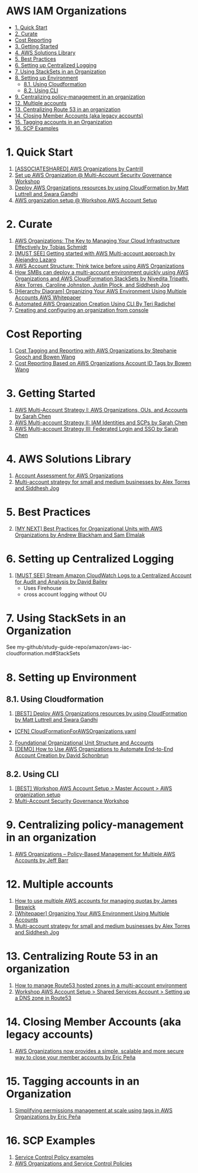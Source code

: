 <h1>AWS IAM Organizations</h1>

<!-- TOC -->

- [1. Quick Start](#1-quick-start)
- [2. Curate](#2-curate)
- [Cost Reporting](#cost-reporting)
- [3. Getting Started](#3-getting-started)
- [4. AWS Solutions Library](#4-aws-solutions-library)
- [5. Best Practices](#5-best-practices)
- [6. Setting up Centralized Logging](#6-setting-up-centralized-logging)
- [7. Using StackSets in an Organization](#7-using-stacksets-in-an-organization)
- [8. Setting up Environment](#8-setting-up-environment)
  - [8.1. Using Cloudformation](#81-using-cloudformation)
  - [8.2. Using CLI](#82-using-cli)
- [9. Centralizing policy-management in an organization](#9-centralizing-policy-management-in-an-organization)
- [12. Multiple accounts](#12-multiple-accounts)
- [13. Centralizing Route 53 in an organization](#13-centralizing-route-53-in-an-organization)
- [14. Closing Member Accounts (aka legacy accounts)](#14-closing-member-accounts-aka-legacy-accounts)
- [15. Tagging accounts in an Organization](#15-tagging-accounts-in-an-organization)
- [16. SCP Examples](#16-scp-examples)

<!-- /TOC -->

# 1. Quick Start

1. [[ASSOCIATESHARED] AWS Organizations by Cantrill](https://learn.cantrill.io/courses/1820301/lectures/41301370)
1. [Set up AWS Organization @ Multi-Account Security Governance Workshop](https://catalog.us-east-1.prod.workshops.aws/workshops/d3f60827-89f2-46a8-9be7-6e7185bd7665/en-US/1-env-setup/setup-org)
2. [Deploy AWS Organizations resources by using CloudFormation by Matt Luttrell and Swara Gandhi](https://aws.amazon.com/blogs/security/deploy-aws-organizations-resources-by-using-cloudformation/)
3. [AWS organization setup @ Workshop AWS Account Setup](https://workshop-aws-account-setup.fstehle.com/master-account/aws-organization/)

# 2. Curate

1. [AWS Organizations: The Key to Managing Your Cloud Infrastructure Effectively by Tobias Schmidt](https://blog.awsfundamentals.com/aws-organizations-the-key-to-managing-your-cloud-infrastructure-effectively)
1. [[MUST SEE] Getting started with AWS Multi-account approach by Alejandro Lazaro ](https://dev.to/aws-builders/getting-started-with-aws-multi-account-approach-4j5c)
1. [AWS Account Structure: Think twice before using AWS Organizations](https://cloudonaut.io/aws-account-structure-think-twice-before-using-aws-organizations/)
1. [How SMBs can deploy a multi-account environment quickly using AWS Organizations and AWS CloudFormation StackSets by Nivedita Tripathi, Alex Torres, Caroline Johnston, Justin Plock, and Siddhesh Jog](https://aws.amazon.com/blogs/mt/deploy-a-multi-account-environment-in-under-30-minutes-using-aws-cloudformation-stacksets/)
1. [[Hierarchy Diagram] Organizing Your AWS Environment Using Multiple Accounts AWS Whitepaper](https://docs.aws.amazon.com/whitepapers/latest/organizing-your-aws-environment/core-concepts.html)
1. [Automated AWS Organization Creation Using CLI By Teri Radichel](https://medium.com/cloud-security/automated-aws-organization-creation-4d31519c4a32)
1. [Creating and configuring an organization from console](https://docs.aws.amazon.com/organizations/latest/userguide/orgs_tutorials_basic.html)

# Cost Reporting

1. [Cost Tagging and Reporting with AWS Organizations by Stephanie Gooch and Bowen Wang ](https://aws.amazon.com/blogs/aws-cloud-financial-management/cost-tagging-and-reporting-with-aws-organizations/)
1. [Cost Reporting Based on AWS Organizations Account ID Tags by Bowen Wang](https://aws.amazon.com/blogs/aws-cloud-financial-management/cost-reporting-based-on-aws-organizations-account-id-tags/)

# 3. Getting Started

1. [AWS Multi-Account Strategy I: AWS Organizations, OUs, and Accounts by Sarah Chen](https://towardsaws.com/aws-multi-account-strategy-i-aws-organizations-ous-and-accounts-a4860f475161)
1. [AWS Multi-account Strategy II: IAM Identities and SCPs by Sarah Chen](https://medium.com/towards-aws/aws-multi-account-strategy-ii-iam-identities-and-scps-a84e371d72b7)
1. [AWS Multi-account Strategy III: Federated Login and SSO by Sarah Chen](https://medium.com/towards-aws/aws-multi-account-strategy-iii-federated-login-and-sso-cc49b8be164f)

# 4. AWS Solutions Library

1. [Account Assessment for AWS Organizations](https://aws.amazon.com/solutions/implementations/account-assessment-for-aws-organizations/)
2. [Multi-account strategy for small and medium businesses by Alex Torres and Siddhesh Jog](https://aws.amazon.com/blogs/mt/multi-account-strategy-for-small-and-medium-businesses/)

# 5. Best Practices

2. [[MY NEXT] Best Practices for Organizational Units with AWS Organizations by Andrew Blackham and Sam Elmalak ](https://aws.amazon.com/blogs/mt/best-practices-for-organizational-units-with-aws-organizations/)

# 6. Setting up Centralized Logging

1. [[MUST SEE] Stream Amazon CloudWatch Logs to a Centralized Account for Audit and Analysis by David Bailey](https://aws.amazon.com/blogs/architecture/stream-amazon-cloudwatch-logs-to-a-centralized-account-for-audit-and-analysis/)
    - Uses Firehouse
    - cross account logging without OU

# 7. Using StackSets in an Organization

See my-github/study-guide-repo/amazon/aws-iac-cloudformation.md#StackSets

# 8. Setting up Environment

## 8.1. Using Cloudformation

1. [[BEST] Deploy AWS Organizations resources by using CloudFormation by Matt Luttrell and Swara Gandhi](https://aws.amazon.com/blogs/security/deploy-aws-organizations-resources-by-using-cloudformation/)
- [[CFN] CloudFormationForAWSOrganizations.yaml](./templates/organizations/CloudFormationForAWSOrganizations.yaml)
2. [Foundational Organizational Unit Structure and Accounts](https://github.com/cloud-foundations-on-aws/cloud-foundations-templates/tree/main/organizations/foundational-organizational-unit-structure)
3. [[DEMO] How to Use AWS Organizations to Automate End-to-End Account Creation by David Schonbrun](https://aws.amazon.com/blogs/security/how-to-use-aws-organizations-to-automate-end-to-end-account-creation/)

## 8.2. Using CLI

1. [[BEST] Workshop AWS Account Setup > Master Account > AWS organization setup](https://workshop-aws-account-setup.fstehle.com/master-account/aws-organization/)
1. [Multi-Account Security Governance Workshop](https://catalog.us-east-1.prod.workshops.aws/workshops/d3f60827-89f2-46a8-9be7-6e7185bd7665/en-US/2-service-guardrails/cloudtrail)

# 9. Centralizing policy-management in an organization

1. [AWS Organizations – Policy-Based Management for Multiple AWS Accounts by Jeff Barr](https://aws.amazon.com/blogs/aws/aws-organizations-policy-based-management-for-multiple-aws-accounts/)

# 12. Multiple accounts

1. [How to use multiple AWS accounts for managing quotas by James Beswick](https://aws.amazon.com/blogs/compute/operating-lambda-application-design-and-service-quotas-part-1/)
2. [[Whitepaper] Organizing Your AWS Environment Using Multiple Accounts](https://docs.aws.amazon.com/whitepapers/latest/organizing-your-aws-environment/organizing-your-aws-environment.html)
3. [Multi-account strategy for small and medium businesses by Alex Torres and Siddhesh Jog](https://aws.amazon.com/blogs/mt/multi-account-strategy-for-small-and-medium-businesses/)

# 13. Centralizing Route 53 in an organization

1. [How to manage Route53 hosted zones in a multi-account environment](https://theburningmonk.com/2021/05/how-to-manage-route53-hosted-zones-in-a-multi-account-environment/)
1. [ Workshop AWS Account Setup > Shared Services Account > Setting up a DNS zone in Route53](https://workshop-aws-account-setup.fstehle.com/shared-services-account/route53/)

# 14. Closing Member Accounts (aka legacy accounts)

1. [AWS Organizations now provides a simple, scalable and more secure way to close your member accounts by Eric Peña](https://aws.amazon.com/blogs/mt/aws-organizations-now-provides-a-simple-scalable-and-more-secure-way-to-close-your-member-accounts/)

# 15. Tagging accounts in an Organization

1. [Simplifying permissions management at scale using tags in AWS Organizations by Eric Peña ](https://aws.amazon.com/blogs/mt/simplifying-permissions-management-at-scale-using-tags-in-aws-organizations/)

# 16. SCP Examples

1. [Service Control Policy examples](https://github.com/aws-samples/service-control-policy-examples/tree/main)
1. [AWS Organizations and Service Control Policies](https://github.com/hamidnazari/workshop-aws-org-scp)